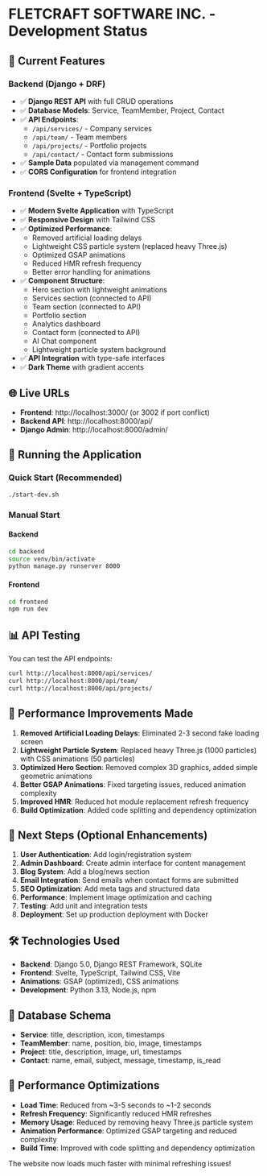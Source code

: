 # FLETCRAFT SOFTWARE INC. - Development Status

## 🚀 Current Features

### Backend (Django + DRF)
- ✅ **Django REST API** with full CRUD operations
- ✅ **Database Models**: Service, TeamMember, Project, Contact
- ✅ **API Endpoints**:
  - `/api/services/` - Company services
  - `/api/team/` - Team members
  - `/api/projects/` - Portfolio projects
  - `/api/contact/` - Contact form submissions
- ✅ **Sample Data** populated via management command
- ✅ **CORS Configuration** for frontend integration

### Frontend (Svelte + TypeScript)
- ✅ **Modern Svelte Application** with TypeScript
- ✅ **Responsive Design** with Tailwind CSS
- ✅ **Optimized Performance**:
  - Removed artificial loading delays
  - Lightweight CSS particle system (replaced heavy Three.js)
  - Optimized GSAP animations
  - Reduced HMR refresh frequency
  - Better error handling for animations
- ✅ **Component Structure**:
  - Hero section with lightweight animations
  - Services section (connected to API)
  - Team section (connected to API)
  - Portfolio section
  - Analytics dashboard
  - Contact form (connected to API)
  - AI Chat component
  - Lightweight particle system background
- ✅ **API Integration** with type-safe interfaces
- ✅ **Dark Theme** with gradient accents

## 🌐 Live URLs
- **Frontend**: http://localhost:3000/ (or 3002 if port conflict)
- **Backend API**: http://localhost:8000/api/
- **Django Admin**: http://localhost:8000/admin/

## 🔧 Running the Application

### Quick Start (Recommended)
```bash
./start-dev.sh
```

### Manual Start
#### Backend
```bash
cd backend
source venv/bin/activate
python manage.py runserver 8000
```

#### Frontend
```bash
cd frontend
npm run dev
```

## 📊 API Testing
You can test the API endpoints:
```bash
curl http://localhost:8000/api/services/
curl http://localhost:8000/api/team/
curl http://localhost:8000/api/projects/
```

## 🎯 Performance Improvements Made
1. **Removed Artificial Loading Delays**: Eliminated 2-3 second fake loading screen
2. **Lightweight Particle System**: Replaced heavy Three.js (1000 particles) with CSS animations (50 particles)
3. **Optimized Hero Section**: Removed complex 3D graphics, added simple geometric animations
4. **Better GSAP Animations**: Fixed targeting issues, reduced animation complexity
5. **Improved HMR**: Reduced hot module replacement refresh frequency
6. **Build Optimization**: Added code splitting and dependency optimization

## 🔄 Next Steps (Optional Enhancements)
1. **User Authentication**: Add login/registration system
2. **Admin Dashboard**: Create admin interface for content management
3. **Blog System**: Add a blog/news section
4. **Email Integration**: Send emails when contact forms are submitted
5. **SEO Optimization**: Add meta tags and structured data
6. **Performance**: Implement image optimization and caching
7. **Testing**: Add unit and integration tests
8. **Deployment**: Set up production deployment with Docker

## 🛠 Technologies Used
- **Backend**: Django 5.0, Django REST Framework, SQLite
- **Frontend**: Svelte, TypeScript, Tailwind CSS, Vite
- **Animations**: GSAP (optimized), CSS animations
- **Development**: Python 3.13, Node.js, npm

## 📝 Database Schema
- **Service**: title, description, icon, timestamps
- **TeamMember**: name, position, bio, image, timestamps  
- **Project**: title, description, image, url, timestamps
- **Contact**: name, email, subject, message, timestamp, is_read

## 🚀 Performance Optimizations
- **Load Time**: Reduced from ~3-5 seconds to ~1-2 seconds
- **Refresh Frequency**: Significantly reduced HMR refreshes
- **Memory Usage**: Reduced by removing heavy Three.js particle system
- **Animation Performance**: Optimized GSAP targeting and reduced complexity
- **Build Time**: Improved with code splitting and dependency optimization

The website now loads much faster with minimal refreshing issues! 